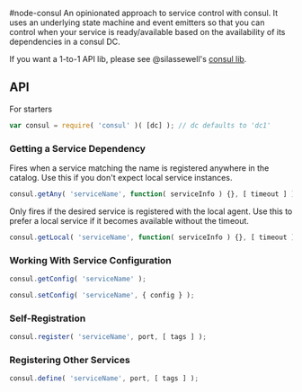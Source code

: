#node-consul
An opinionated approach to service control with consul. It uses an underlying state machine and event emitters so that you can control when your service is ready/available based on the availability of its dependencies in a consul DC.

If you want a 1-to-1 API lib, please see @silassewell's [consul lib](https://www.npmjs.org/package/consul).

## API

For starters
```javascript
var consul = require( 'consul' )( [dc] ); // dc defaults to 'dc1'
```

### Getting a Service Dependency

Fires when a service matching the name is registered anywhere in the catalog. Use this if you don't expect local service instances.
```javascript
consul.getAny( 'serviceName', function( serviceInfo ) {}, [ timeout ] );
```

Only fires if the desired service is registered with the local agent. Use this to prefer a local service if it becomes available without the timeout.
```javascript
consul.getLocal( 'serviceName', function( serviceInfo ) {}, [ timeout ] );
```

### Working With Service Configuration

```javascript
consul.getConfig( 'serviceName' );
```

```javascript
consul.setConfig( 'serviceName', { config } );
```

### Self-Registration

```javascript
consul.register( 'serviceName', port, [ tags ] );
```

### Registering Other Services

```javascript
consul.define( 'serviceName', port, [ tags ] );
```